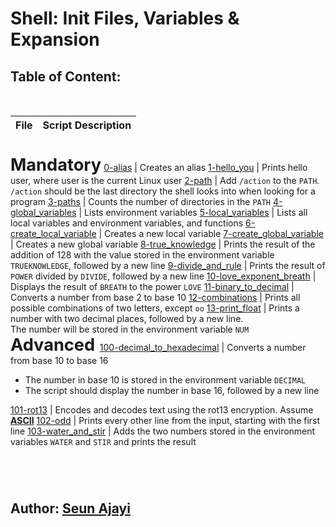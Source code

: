 # Shell: Init Files, Variables & Expansion

## Table of Content: 
<br />

| File | Script Description | 
--- | ---
<br/><span style="font-size: 1.7rem">**Mandatory**</span>
[0-alias](./0-alias) | Creates an alias
[1-hello_you](./1-hello_you) | Prints hello user, where user is the current Linux user
[2-path](./2-path) | Add `/action` to the `PATH`. <br /> `/action` should be the last directory the shell looks into when looking for a program
[3-paths](./3-paths) | Counts the number of directories in the `PATH`
[4-global_variables](./4-global_variables) | Lists environment variables
[5-local_variables](./5-local_variables) | Lists all local variables and environment variables, and functions
[6-create_local_variable](./6-create_local_variable) | Creates a new local variable
[7-create_global_variable](./7-create_global_variable) | Creates a new global variable
[8-true_knowledge](./8-true_knowledge) | Prints the result of the addition of 128 with the value stored in the environment variable `TRUEKNOWLEDGE`, followed by a new line
[9-divide_and_rule](./9-divide_and_rule) | Prints the result of `POWER` divided by `DIVIDE`, followed by a new line
[10-love_exponent_breath](./10-love_exponent_breath) | Displays the result of `BREATH` to the power `LOVE`
[11-binary_to_decimal](./11-binary_to_decimal) | Converts a number from base 2 to base 10
[12-combinations](./12-combinations) | Prints all possible combinations of two letters, except `oo`
[13-print_float](./13-print_float) | Prints a number with two decimal places, followed by a new line. <br /> The number will be stored in the environment variable `NUM`
<br/><span style="font-size: 1.7rem">**Advanced** </span>
[100-decimal_to_hexadecimal](./100-decimal_to_hexadecimal) | Converts a number from base 10 to base 16 <ul><li>The number in base 10 is stored in the environment variable `DECIMAL`</li><li>The script should display the number in base 16, followed by a new line</li> </ul>
[101-rot13](./101-rot13) | Encodes and decodes text using the rot13 encryption. Assume <b>[ASCII](https://en.wikipedia.org/wiki/ASCII)</b>
[102-odd](./102-odd) | Prints every other line from the input, starting with the first line
[103-water_and_stir](./103-water_and_stir) | Adds the two numbers stored in the environment variables `WATER` and `STIR` and prints the result

# 
<br>

## **Author:** [Seun Ajayi](https://github.com/Seun-A)